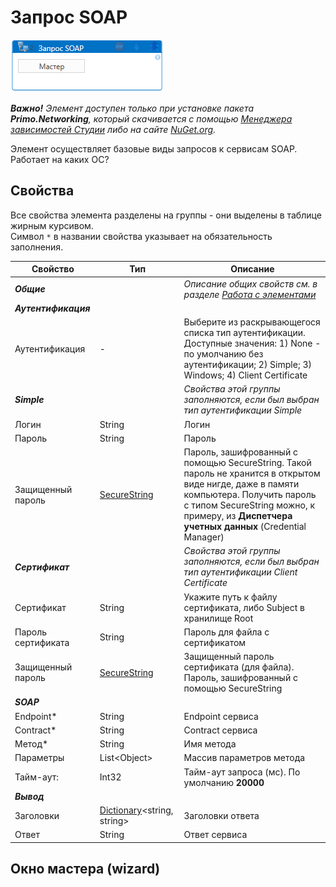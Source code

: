 # Запрос SOAP

![](<../../../.gitbook/assets/SOAPRequest.png>)

***Важно!** Элемент доступен только при установке пакета **Primo.Networking**, который скачивается с помощью [Менеджера зависимостей Студии](https://docs.primo-rpa.ru/primo-rpa/primo-studio/projects/manage-dependencies#menedzher-zavisimostei) либо на сайте [NuGet.org](https://www.nuget.org/packages/Primo.Networking).*

Элемент осуществляет базовые виды запросов к сервисам SOAP. Работает на каких ОС?

## Свойства
Все свойства элемента разделены на группы - они выделены в таблице жирным курсивом.\
Символ `*` в названии свойства указывает на обязательность заполнения.

| Свойство           | Тип                                                                                | Описание                      |
| ------------------ | ---------------------------------------------------------------------------------- | --------------------------------------------------------- |
| ***Общие***    |  | *Описание общих свойств см. в разделе [Работа с элементами](https://docs.primo-rpa.ru/primo-rpa/primo-studio/process/elements)* |
| ***Аутентификация*** |  |  |
| Аутентификация |  -    | Выберите из раскрывающегося списка тип аутентификации. Доступные значения: 1) None - по умолчанию без аутентификации; 2) Simple; 3) Windows; 4) Client Certificate |
| ***Simple***   |  | *Свойства этой группы заполняются, если был выбран тип аутентификации Simple* | 
| Логин          | String                       | Логин  |
| Пароль         | String                       | Пароль |
| Защищенный пароль | [SecureString](https://learn.microsoft.com/ru-Ru/dotnet/api/system.security.securestring?view=netcore-3.1) | Пароль, зашифрованный с помощью SecureString. Такой пароль не хранится в открытом виде нигде, даже в памяти компьютера. Получить пароль с типом SecureString можно, к примеру, из **Диспетчера учетных данных** (Credential Manager)|
| ***Сертификат*** |  | *Свойства этой группы заполняются, если был выбран тип аутентификации Client Certificate* |
| Сертификат    | String    | Укажите путь к файлу сертификата, либо Subject в хранилище Root |
| Пароль сертификата | String     | Пароль для файла с сертификатом  |
| Защищенный пароль  | [SecureString](https://learn.microsoft.com/ru-Ru/dotnet/api/system.security.securestring?view=netcore-3.1) | Защищенный пароль сертификата (для файла). Пароль, зашифрованный с помощью SecureString |
| ***SOAP***    |  |  |
| Endpoint\*    | String      | Endpoint сервиса |
| Contract\*    | String      | Contract сервиса |
| Метод\*       | String      | Имя метода       |
| Параметры     | List\<Object\> | Массив параметров метода |
| Тайм-аут:     | Int32       | Тайм-аут запроса (мс). По умолчанию **20000** |
| ***Вывод***   |  |  |
| Заголовки    | [Dictionary](https://learn.microsoft.com/ru-ru/dotnet/api/system.collections.generic.dictionary-2?view=net-5.0)\<string, string\> | Заголовки ответа |
| Ответ         | String      | Ответ сервиса   |

## Окно мастера (wizard)

